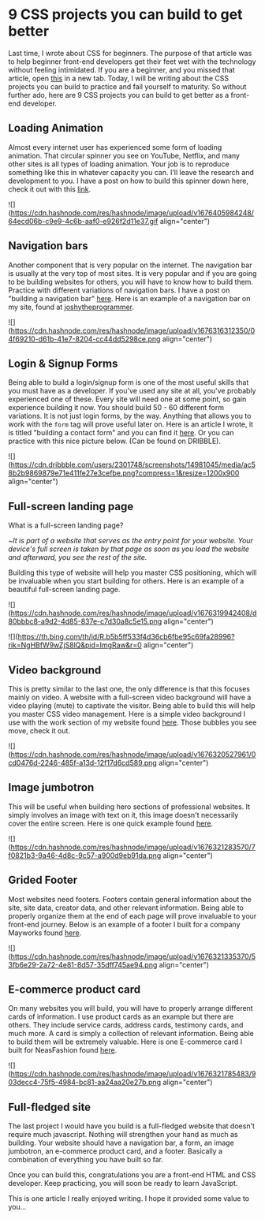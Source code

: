 # 9 CSS projects you can build to get better

Last time, I wrote about CSS for beginners. The purpose of that article was to help beginner front-end developers get their feet wet with the technology without feeling intimidated. If you are a beginner, and you missed that article, open [this](http://blog.joshytheprogrammer.com/css-for-beginners) in a new tab. Today, I will be writing about the CSS projects you can build to practice and fail yourself to maturity. So without further ado, here are 9 CSS projects you can build to get better as a front-end developer.

## Loading Animation

Almost every internet user has experienced some form of loading animation. That circular spinner you see on YouTube, Netflix, and many other sites is all types of loading animation. Your job is to reproduce something like this in whatever capacity you can. I'll leave the research and development to you. I have a post on how to build this spinner down here, check it out with this [link](https://blog.joshytheprogrammer.com/how-to-create-a-spinner-or-loader-with-html-and-css).

![](https://cdn.hashnode.com/res/hashnode/image/upload/v1676405984248/64ecd06b-c9e9-4c6b-aaf0-e926f2d11e37.gif align="center")

## Navigation bars

Another component that is very popular on the internet. The navigation bar is usually at the very top of most sites. It is very popular and if you are going to be building websites for others, you will have to know how to build them. Practice with different variations of navigation bars. I have a post on "building a navigation bar" [here](https://blog.joshytheprogrammer.com/how-to-build-a-navigation-bar-with-html-and-css). Here is an example of a navigation bar on my site, found at [joshytheprogrammer](http://joshytheprogrammer.com).

![](https://cdn.hashnode.com/res/hashnode/image/upload/v1676316312350/04f69210-d61b-41e7-8204-cc44dd5298ce.png align="center")

## Login & Signup Forms

Being able to build a login/signup form is one of the most useful skills that you must have as a developer. If you've used any site at all, you've probably experienced one of these. Every site will need one at some point, so gain experience building it now. You should build 50 - 60 different form variations. It is not just login forms, by the way. Anything that allows you to work with the `form` tag will prove useful later on. Here is an article I wrote, it is titled "building a contact form" and you can find it [here](https://blog.joshytheprogrammer.com/how-to-build-a-simple-contact-form-using-html-and-css). Or you can practice with this nice picture below. (Can be found on DRIBBLE).

![](https://cdn.dribbble.com/users/2301748/screenshots/14981045/media/ac58b2b9869879e71e411fe27e3cefbe.png?compress=1&resize=1200x900 align="center")

## Full-screen landing page

What is a full-screen landing page?

~*It is part of a website that serves as the entry point for your website. Your device's full screen is taken by that page as soon as you load the website and afterward, you see the rest of the site.*

Building this type of website will help you master CSS positioning, which will be invaluable when you start building for others. Here is an example of a beautiful full-screen landing page.

![](https://cdn.hashnode.com/res/hashnode/image/upload/v1676319942408/d80bbbc8-a9d2-4d85-837e-c7d30a8c5e15.png align="center")

![](https://th.bing.com/th/id/R.b5b5ff533f4d36cb6fbe95c69fa28996?rik=NgHBfW9wZjS8lQ&pid=ImgRaw&r=0 align="center")

## Video background

This is pretty similar to the last one, the only difference is that this focuses mainly on video. A website with a full-screen video background will have a video playing (mute) to captivate the visitor. Being able to build this will help you master CSS video management. Here is a simple video background I use with the work section of my website found [here](http://joshytheprogrammer.com/work). Those bubbles you see move, check it out.

![](https://cdn.hashnode.com/res/hashnode/image/upload/v1676320527961/0cd0476d-2246-485f-a13d-12f17d6cd589.png align="center")

## Image jumbotron

This will be useful when building hero sections of professional websites. It simply involves an image with text on it, this image doesn't necessarily cover the entire screen. Here is one quick example found [here](https://neasfashion.demo.joshytheprogrammer.com/).

![](https://cdn.hashnode.com/res/hashnode/image/upload/v1676321283570/7f0821b3-9a46-4d8c-9c57-a900d9eb91da.png align="center")

## Grided Footer

Most websites need footers. Footers contain general information about the site, site data, creator data, and other relevant information. Being able to properly organize them at the end of each page will prove invaluable to your front-end journey. Below is an example of a footer I built for a company Mayworks found [here](http://mayworkslimited.com).

![](https://cdn.hashnode.com/res/hashnode/image/upload/v1676321335370/53fb6e29-2a72-4e81-8d57-35dff745ae94.png align="center")

## E-commerce product card

On many websites you will build, you will have to properly arrange different cards of information. I use product cards as an example but there are others. They include service cards, address cards, testimony cards, and much more. A card is simply a collection of relevant information. Being able to build them will be extremely valuable. Here is one E-commerce card I built for NeasFashion found [here](https://neasfashion.demo.joshytheprogrammer.com/).

![](https://cdn.hashnode.com/res/hashnode/image/upload/v1676321785483/903decc4-75f5-4984-bc81-aa24aa20e27b.png align="center")

## Full-fledged site

The last project I would have you build is a full-fledged website that doesn't require much javascript. Nothing will strengthen your hand as much as building. Your website should have a navigation bar, a form, an image jumbotron, an e-commerce product card, and a footer. Basically a combination of everything you have built so far.

Once you can build this, congratulations you are a front-end HTML and CSS developer. Keep practicing, you will soon be ready to learn JavaScript.

This is one article I really enjoyed writing. I hope it provided some value to you...